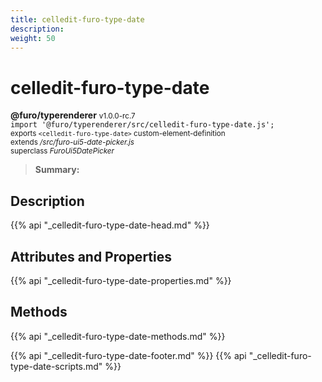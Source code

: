 ```yaml
---
title: celledit-furo-type-date
description: 
weight: 50
---
```


# celledit-furo-type-date
**@furo/typerenderer** <small>v1.0.0-rc.7</small>
<br>`import '@furo/typerenderer/src/celledit-furo-type-date.js';`<small>
<br>exports `<celledit-furo-type-date>` custom-element-definition
<br>extends */src/furo-ui5-date-picker.js*
<br>superclass *FuroUi5DatePicker*</small>

> **Summary:** 

## Description



{{% api "_celledit-furo-type-date-head.md" %}}

## Attributes and Properties
{{% api "_celledit-furo-type-date-properties.md" %}}



## Methods
{{% api "_celledit-furo-type-date-methods.md" %}}





{{% api "_celledit-furo-type-date-footer.md" %}}
{{% api "_celledit-furo-type-date-scripts.md" %}}
